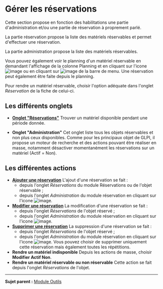 Gérer les réservations
======================

Cette section propose en fonction des habilitations une partie d'administration et/ou une partie de réservation à proprement parlé.

La partie réservation propose la liste des matériels réservables et permet d'effectuer une réservation. 

La partie administration propose la liste des matériels réservables.

Vous pouvez également voir le planning d'un matériel réservable en demandant l'affichage de la colonne Planning et en cliquant sur l'icone ![image](docs/image/reservation-3.png) ou en cliquant sur ![image](docs/image/menu_showall.png) de la barre de menu. Une réservation peut également être faite depuis le planning.

Pour rendre un matériel réservable, choisir l'option adéquate dans l'onglet *Réservation* de la fiche de celui-ci.

Les différents onglets
----------------------

- **[Onglet "Réservations"](Les_différents_onglets/Onglet_Réservations.md)**
  Trouver un matériel disponible pendant une période donnée.


-   **Onglet "Administration"**
    Cet onglet liste tous les objets réservables et non plus ceux disponibles.
    Comme pour les principaux objet de GLPI, il propose un moteur de recherche et des actions pouvant être réaliser en masse, notamment désactiver momentanément les réservations sur un matériel (Actif = Non).



Les différentes actions
-----------------------
-   **[Ajouter une réservation](Les_différents_onglets/Onglet_Réservations.md)**
    L'ajout d'une réservation se fait :
    - depuis l'onglet *Réservations* du module Réservations ou de l'objet réservable ;
    - depuis l'onglet *Administration* du module réservation en cliquant sur l'icone ![image](docs/image/menu_showall.png).
-   **[Modifier une réservation](Les_différents_onglets/Onglet_Réservations.md)**
    La modification d'une réservation se fait :
    - depuis l'onglet *Réservations* de l'objet réservé ;
    - depuis l'onglet *Administration* du module réservation en cliquant sur l'icone ![image](docs/image/menu_showall.png).
-   **[Supprimer une réservation](Les_différents_onglets/Onglet_Réservations.md)**
    La suppression d'une réservation se fait :
    - depuis l'onglet *Réservations* de l'objet réservé ;
    - depuis l'onglet *Administration* du module réservation en cliquant sur l'icone ![image](docs/image/menu_showall.png).
    Vous pouvez choisir de supprimer uniquement cette réservation mais également toutes les répétitions.
-   **Rendre un matériel indisponible**
    Depuis les actions de masse, choisir **Modifier Actif Non**.
-   **Rendre un matériel réservable ou non réservable**
    Cette action se fait depuis l'onglet *Réservations* de l'objet.


----------------
**Sujet parent :** [Module Outils](06_Module_Outils/01_Module_Outils.md "Le module Outils permet aux utilisateurs de gérer les notes, la base de connaissance, les réservations ainsi que de générer des rapports")